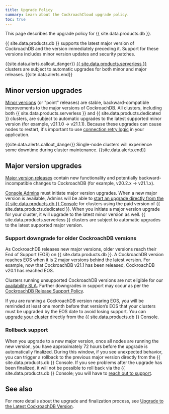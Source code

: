 ```yaml
---
title: Upgrade Policy
summary: Learn about the CockroachCloud upgrade policy.
toc: true
---
```


This page describes the upgrade policy for {{ site.data.products.db }}.

{{ site.data.products.db }} supports the latest major version of CockroachDB and the version immediately preceding it. Support for these versions includes minor version updates and security patches.

{{site.data.alerts.callout_danger}}
[{{ site.data.products.serverless }}](quickstart.html) clusters are subject to automatic upgrades for both minor and major releases.
{{site.data.alerts.end}}

## Minor version upgrades

[Minor versions](https://www.cockroachlabs.com/docs/releases/) (or "point" releases) are stable, backward-compatible improvements to the major versions of CockroachDB. All clusters, including both {{ site.data.products.serverless }} and {{ site.data.products.dedicated }} clusters, are subject to automatic upgrades to the latest supported minor version (for example, v21.1.0 → v21.1.1). Because these upgrades can cause nodes to restart, it's important to use [connection retry logic](production-checklist.html#keeping-connections-current) in your application.

{{site.data.alerts.callout_danger}}
Single-node clusters will experience some downtime during cluster maintenance.
{{site.data.alerts.end}}

## Major version upgrades

[Major version releases](../releases/) contain new functionality and potentially backward-incompatible changes to CockroachDB (for example, v20.2.x → v21.1.x).

[Console Admins](console-access-management.html#console-admin) must initiate major version upgrades. When a new major version is available, Admins will be able to [start an upgrade directly from the {{ site.data.products.db }} Console](upgrade-to-v21.1.html) for clusters using the paid version of {{ site.data.products.dedicated }}. When you initiate a major version upgrade for your cluster, it will upgrade to the latest minor version as well. {{ site.data.products.serverless }} clusters are subject to automatic upgrades to the latest supported major version.

### Support downgrade for older CockroachDB versions

As CockroachDB releases new major versions, older versions reach their End of Support (EOS) on {{ site.data.products.db }}. A CockroachDB version reaches EOS when it is 2 major versions behind the latest version. For example, now that CockroachDB v21.1 has been released, CockroachDB v20.1 has reached EOS.

Clusters running unsupported CockroachDB versions are not eligible for our [availability SLA](https://www.cockroachlabs.com/cloud-terms-and-conditions). Further downgrades in support may occur as per the [CockroachDB Release Support Policy](../releases/release-support-policy.html).

If you are running a CockroachDB version nearing EOS, you will be reminded at least one month before that version’s EOS that your clusters must be upgraded by the EOS date to avoid losing support. You can [upgrade your cluster](upgrade-to-v21.1.html) directly from the {{ site.data.products.db }} Console.

### Rollback support

When you upgrade to a new major version, once all nodes are running the new version, you have approximately 72 hours before the upgrade is automatically finalized. During this window, if you see unexpected behavior, you can trigger a rollback to the previous major version directly from the {{ site.data.products.db }} Console. If you see problems after the upgrade has been finalized, it will not be possible to roll back via the {{ site.data.products.db }} Console; you will have to [reach out to support](https://support.cockroachlabs.com/hc/en-us/requests/new).

## See also

For more details about the upgrade and finalization process, see [Upgrade to the Latest CockroachDB Version](upgrade-to-v21.1.html).
